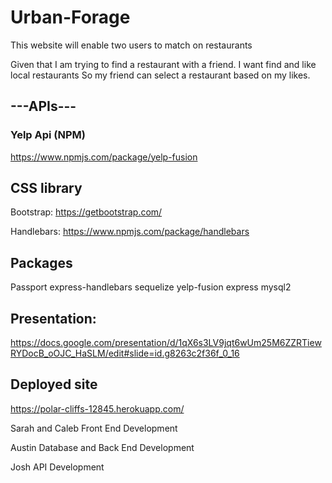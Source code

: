 # Urban-Forage  

This website will enable two users to match on restaurants 

Given that I am trying to find a restaurant with a friend. I want find and like local restaurants So my friend can select a restaurant based on my likes.  

## ---APIs---

### Yelp Api (NPM)

https://www.npmjs.com/package/yelp-fusion


## CSS library 

Bootstrap:
https://getbootstrap.com/

Handlebars:
https://www.npmjs.com/package/handlebars

## Packages 
Passport
express-handlebars
sequelize
yelp-fusion
express 
mysql2


## Presentation:

https://docs.google.com/presentation/d/1qX6s3LV9jqt6wUm25M6ZZRTiewRYDocB_oOJC_HaSLM/edit#slide=id.g8263c2f36f_0_16

## Deployed site

https://polar-cliffs-12845.herokuapp.com/

Sarah and Caleb Front End Development

Austin Database and Back End Development
 
Josh API Development

